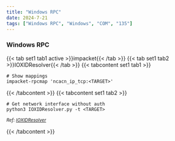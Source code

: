 ```yaml
---
title: "Windows RPC"
date: 2024-7-21
tags: ["Windows RPC", "Windows", "COM", "135"]
---
```


### Windows RPC

{{< tab set1 tab1 active >}}impacket{{< /tab >}}
{{< tab set1 tab2 >}}IOXIDResolver{{< /tab >}}
{{< tabcontent set1 tab1 >}}

<div>

```console
# Show mappings
impacket-rpcmap 'ncacn_ip_tcp:<TARGET>'
```

</div>

{{< /tabcontent >}}
{{< tabcontent set1 tab2 >}}

<div>

```console
# Get network interface without auth
python3 IOXIDResolver.py -t <TARGET>
```

</div>

<small>*Ref: [IOXIDResolver](https://github.com/mubix/IOXIDResolver)*</small>

{{< /tabcontent >}}

<br>